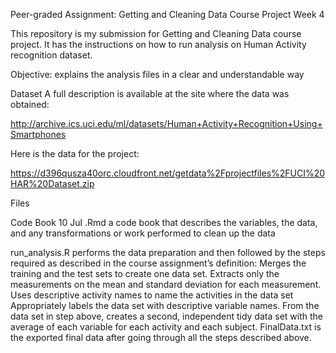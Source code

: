Peer-graded Assignment: Getting and Cleaning Data Course Project Week 4

This repository is my submission for Getting and Cleaning Data course project. It has the instructions on how to run analysis on Human Activity recognition dataset.

Objective: explains the analysis files in a clear and understandable way

Dataset
A full description is available at the site where the data was obtained:

http://archive.ics.uci.edu/ml/datasets/Human+Activity+Recognition+Using+Smartphones

Here is the data for the project:

https://d396qusza40orc.cloudfront.net/getdata%2Fprojectfiles%2FUCI%20HAR%20Dataset.zip

Files

Code Book 10 Jul .Rmd a code book that describes the variables, the data, and any transformations or work performed to clean up the data

run_analysis.R performs the data preparation and then followed by the steps required as described in the course assignment’s definition:
Merges the training and the test sets to create one data set.
Extracts only the measurements on the mean and standard deviation for each measurement.
Uses descriptive activity names to name the activities in the data set
Appropriately labels the data set with descriptive variable names.
From the data set in step above, creates a second, independent tidy data set with the average of each variable for each activity and each subject.
FinalData.txt is the exported final data after going through all the steps described above.
